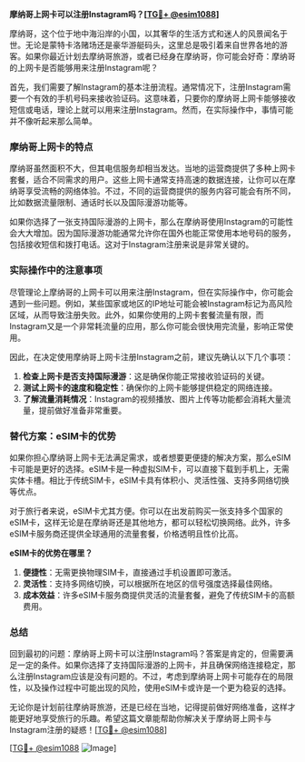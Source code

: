 **摩纳哥上网卡可以注册Instagram吗？[[TG💪+ @esim1088](https://t.me/s/esim1088)]**

摩纳哥，这个位于地中海沿岸的小国，以其奢华的生活方式和迷人的风景闻名于世。无论是蒙特卡洛赌场还是豪华游艇码头，这里总是吸引着来自世界各地的游客。如果你最近计划去摩纳哥旅游，或者已经身在摩纳哥，你可能会好奇：摩纳哥的上网卡是否能够用来注册Instagram呢？

首先，我们需要了解Instagram的基本注册流程。通常情况下，注册Instagram需要一个有效的手机号码来接收验证码。这意味着，只要你的摩纳哥上网卡能够接收短信或电话，理论上就可以用来注册Instagram。然而，在实际操作中，事情可能并不像听起来那么简单。

### 摩纳哥上网卡的特点

摩纳哥虽然面积不大，但其电信服务却相当发达。当地的运营商提供了多种上网卡套餐，适合不同需求的用户。这些上网卡通常支持高速的数据连接，让你可以在摩纳哥享受流畅的网络体验。不过，不同的运营商提供的服务内容可能会有所不同，比如数据流量限制、通话时长以及国际漫游功能等。

如果你选择了一张支持国际漫游的上网卡，那么在摩纳哥使用Instagram的可能性会大大增加。因为国际漫游功能通常允许你在国外也能正常使用本地号码的服务，包括接收短信和拨打电话。这对于Instagram注册来说是非常关键的。

### 实际操作中的注意事项

尽管理论上摩纳哥的上网卡可以用来注册Instagram，但在实际操作中，你可能会遇到一些问题。例如，某些国家或地区的IP地址可能会被Instagram标记为高风险区域，从而导致注册失败。此外，如果你使用的上网卡套餐流量有限，而Instagram又是一个非常耗流量的应用，那么你可能会很快用完流量，影响正常使用。

因此，在决定使用摩纳哥上网卡注册Instagram之前，建议先确认以下几个事项：

1. **检查上网卡是否支持国际漫游**：这是确保你能正常接收验证码的关键。
2. **测试上网卡的速度和稳定性**：确保你的上网卡能够提供稳定的网络连接。
3. **了解流量消耗情况**：Instagram的视频播放、图片上传等功能都会消耗大量流量，提前做好准备非常重要。

### 替代方案：eSIM卡的优势

如果你担心摩纳哥上网卡无法满足需求，或者想要更便捷的解决方案，那么eSIM卡可能是更好的选择。eSIM卡是一种虚拟SIM卡，可以直接下载到手机上，无需实体卡槽。相比于传统SIM卡，eSIM卡具有体积小、灵活性强、支持多网络切换等优点。

对于旅行者来说，eSIM卡尤其方便。你可以在出发前购买一张支持多个国家的eSIM卡，这样无论是在摩纳哥还是其他地方，都可以轻松切换网络。此外，许多eSIM卡服务商还提供全球通用的流量套餐，价格透明且性价比高。

**eSIM卡的优势在哪里？**

1. **便捷性**：无需更换物理SIM卡，直接通过手机设置即可激活。
2. **灵活性**：支持多网络切换，可以根据所在地区的信号强度选择最佳网络。
3. **成本效益**：许多eSIM卡服务商提供灵活的流量套餐，避免了传统SIM卡的高额费用。

### 总结

回到最初的问题：摩纳哥上网卡可以注册Instagram吗？答案是肯定的，但需要满足一定的条件。如果你选择了支持国际漫游的上网卡，并且确保网络连接稳定，那么注册Instagram应该是没有问题的。不过，考虑到摩纳哥上网卡可能存在的局限性，以及操作过程中可能出现的风险，使用eSIM卡或许是一个更为稳妥的选择。

无论你是计划前往摩纳哥旅游，还是已经在当地，记得提前做好网络准备，这样才能更好地享受旅行的乐趣。希望这篇文章能帮助你解决关于摩纳哥上网卡与Instagram注册的疑惑！[[TG💪+ @esim1088](https://t.me/s/esim1088)]

[[TG💪+ @esim1088](https://t.me/s/esim1088) ![Image](https://i.postimg.cc/4NQfJmqS/Snipaste-2025-05-13-00-14-12.png)]